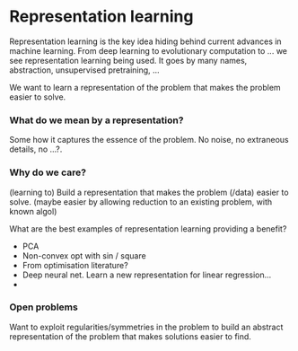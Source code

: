 # Representation learning

Representation learning is the key idea hiding behind current advances in machine learning.
From deep learning []() to evolutionary computation []() to ... we see representation learning being used. It goes by many names, abstraction, unsupervised pretraining, ...

We want to learn a representation of the problem that makes the problem easier to solve.


### What do we mean by a representation?

Some how it captures the essence of the problem. No noise, no extraneous details, no ...?.


### Why do we care?

(learning to) Build a representation that makes the problem (/data) easier to solve.
(maybe easier by allowing reduction to an existing problem, with known algol)



What are the best examples of representation learning providing a benefit?

- PCA
- Non-convex opt with sin / square
- From optimisation literature?
- Deep neural net. Learn a new representation for linear regression...
-

### Open problems

Want to exploit regularities/symmetries in the problem to build an abstract representation of the problem that makes solutions easier to find.

